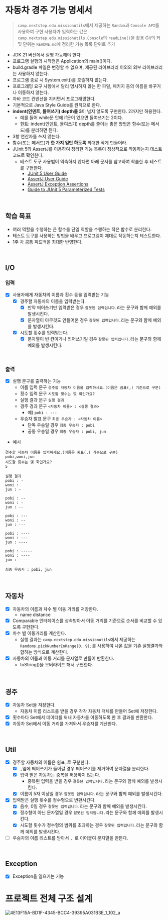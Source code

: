# 자동차 경주 기능 명세서

> `camp.nextstep.edu.missionutils`에서 제공하는 `Random`과 `Console API`를 사용하여 구현
> 사용자가 입력하는 값은 `camp.nextstep.edu.missionutils.Console`의 `readLine()`을 활용
> Git의 커밋 단위는 `README.md`에 정리한 기능 목록 단위로 추가

- JDK 21 버전에서 실행 가능해야 한다.
- 프로그램 실행의 시작점은 Application의 main()이다.
- build.gradle 파일은 변경할 수 없으며, 제공된 라이브러리 이외의 외부 라이브러리는 사용하지 않는다.
- 프로그램 종료 시 System.exit()를 호출하지 않는다.
- 프로그래밍 요구 사항에서 달리 명시하지 않는 한 파일, 패키지 등의 이름을 바꾸거나 이동하지 않는다.
- 자바 코드 컨벤션을 지키면서 프로그래밍한다.
- 기본적으로 Java Style Guide를 원칙으로 한다.
- **indent(인덴트, 들여쓰기) depth를 3**이 넘지 않도록 구현한다. 2까지만 허용한다.
  - 예를 들어 while문 안에 if문이 있으면 들여쓰기는 2이다.
  - 힌트: indent(인덴트, 들여쓰기) depth를 줄이는 좋은 방법은 함수(또는 메서드)를 분리하면 된다.
- 3항 연산자를 쓰지 않는다.
- 함수(또는 메서드)가 **한 가지 일만 하도록** 최대한 작게 만들어라.
- JUnit 5와 AssertJ를 이용하여 정리한 기능 목록이 정상적으로 작동하는지 테스트 코드로 확인한다.
  - 테스트 도구 사용법이 익숙하지 않다면 아래 문서를 참고하여 학습한 후 테스트를 구현한다.
    - [JUnit 5 User Guide](https://junit.org/junit5/docs/current/user-guide/)
    - [AssertJ User Guide](https://assertj.github.io/doc/)
    - [AssertJ Exception Assertions](https://www.baeldung.com/assertj-exception-assertion)
    - [Guide to JUnit 5 Parameterized Tests](https://www.baeldung.com/parameterized-tests-junit-5)

<br>

## 학습 목표

- 여러 역할을 수행하는 큰 함수를 단일 역할을 수행하는 작은 함수로 분리한다.
- 테스트 도구를 사용하는 방법을 배우고 프로그램이 제대로 작동하는지 테스트한다.
- 1주 차 공통 피드백을 최대한 반영한다.

<br>

## I/O

### 입력

- [x] 사용자에게 자동차의 이름과 횟수 등을 입력받는 기능
  - [x] 경주할 자동차의 이름을 입력받는다.
    - [x] 만약 띄어쓰기만 입력받은 경우 `잘못된 입력입니다.`라는 문구와 함께 예외를 발생시킨다.
    - [x] 문자열이 아무것도 안들어온 경우 `잘못된 입력입니다.`라는 문구와 함께 예외를 발생시킨다.
  - [x] 시도할 횟수를 입력받는다.
    - [x] 문자열이 빈 칸이거나 띄어쓰기일 경우 `잘못된 입력입니다.`라는 문구와 함께 예외를 발생시킨다.

<br>

### 출력

- [x] 실행 문구를 출력하는 기능
  - 이름 입력 문구 `경주할 자동차 이름을 입력하세요.(이름은 쉼표(,) 기준으로 구분)`
  - 횟수 입력 문구 `시도할 횟수는 몇 회인가요?`
  - 실행 결과 문구 `실행 결과`
  - 경주 경과 문구 `<자동차 이름> : <실행 결과>`
    - 예) `pobi : ---`
  - 우승자 발표 문구 `최종 우승자 : <자동차 이름>`
    - 단독 우승일 경우 `최종 우승자 : pobi`
    - 공동 우승일 경우 `최종 우승자 : pobi, jun`

- 예시

```
경주할 자동차 이름을 입력하세요.(이름은 쉼표(,) 기준으로 구분)
pobi,woni,jun
시도할 횟수는 몇 회인가요?
5

실행 결과
pobi : -
woni : 
jun : -

pobi : --
woni : -
jun : --

pobi : ---
woni : --
jun : ---

pobi : ----
woni : ---
jun : ----

pobi : -----
woni : ----
jun : -----

최종 우승자 : pobi, jun
```

<br>

## 자동차

- [x] 자동차의 이름과 차수 별 이동 거리를 저장한다.
  - name distance
- [x] Comparable 인터페이스를 상속받아서 이동 거리를 기준으로 순서를 비교할 수 있도록 구현한다.
- [x] 차수 별 이동거리를 계산한다.
  - 실행 결과는 `camp.nextstep.edu.missionutils`에서 제공하는 `Randoms.pickNumberInRange(0, 9);`를 사용하여 나온 값을 기존 실행결과와 합하는 방식으로 계산한다.
- [x] 자동차의 이름과 이동 거리를 문자열로 만들어 반환한다.
  - toString()을 오버라이드 해서 구현한다.

<br>

## 경주

- [x] 자동차 Set을 저장한다.
  - 자동차 이름 리스트를 받을 경우 각각 자동차 객체를 만들어 Set에 저장한다.
- [x] 횟수마다 Set에서 데이터를 꺼내 자동차를 이동하도록 한 후 결과를 반환한다.
- [x] 자동차 Set에서 이동 거리를 가져와서 우승자를 계산한다.

<br>

## Util

- [x] 경주할 자동차의 이름은 쉼표`,`로 구분한다.
  - [x] `,`옆에 띄어쓰기가 들어갈 경우 띄어쓰기를 제거하여 문자열을 분리한다.
  - [x] 입력 받은 자동차는 중복을 허용하지 않는다.
    - 중복된 입력을 받을 경우 `잘못된 입력입니다.`라는 문구와 함께 예외를 발생시킨다.
  - [x] 이름이 5자 이상일 경우 `잘못된 입력입니다.`라는 문구와 함께 예외를 발생시킨다.
- [x] 입력받은 실행 횟수를 정수형으로 변환시킨다.
  - [x] 음수, 0일 경우 `잘못된 입력입니다.`라는 문구와 함께 예외를 발생시킨다.
  - [x] 정수형이 아닌 문자열일 경우 `잘못된 입력입니다.`라는 문구와 함께 예외를 발생시킨다.
  - [x] 시도할 횟수가 정수형의 범위를 초과하는 경우 `잘못된 입력입니다.`라는 문구와 함께 예외를 발생시킨다.
- [ ] 우승자의 이름 리스트를 받아서 `, `로 이어붙여 문자열을 만든다.

<br>

## Exception

- [x] Exception을 일으키는 기능

# 프로젝트 전체 구조 설계

![4E13F15A-BD1F-4345-BCC4-39395A031B3E_1_102_a](https://github.com/user-attachments/assets/92cb1c5c-3dd9-4c6b-a5ef-c5276e7e3f9d)

